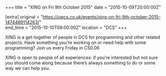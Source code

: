 +++
title = "XING on Fri 9th October 2015"
date = "2015-10-09T20:00:00Z"

[extra]
original = "https://uwcs.co.uk/events/xing-on-fri-9th-october-2015-1474489114263/"    
end_time = "2015-10-10T08:00:00Z"
location = "DCS"
+++

XING is a get-together of people in DCS for programming and other related projects. Have something you're working on or need help with some programming? Join us every Friday in CS0.06

XING is open to people of all experiences: if you’re interested but not sure you should come along because there’s always something to do or some way we can help you.

